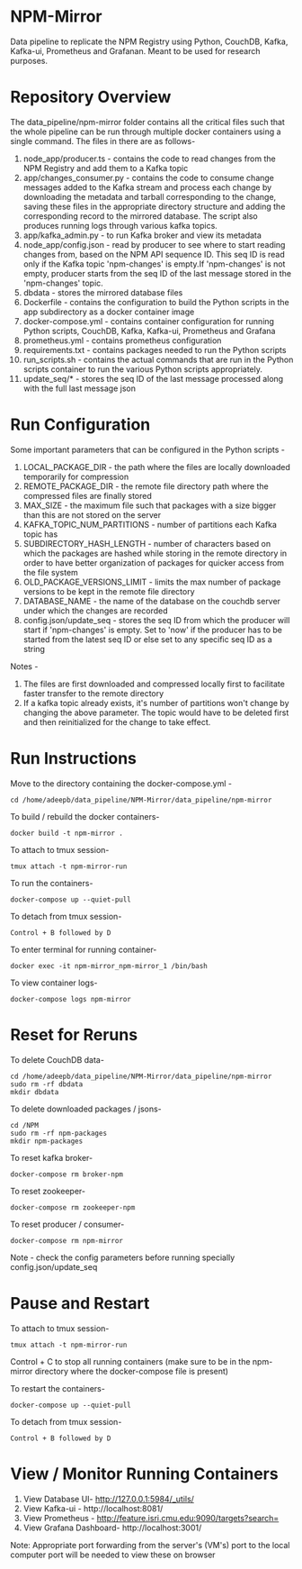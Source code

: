 # NPM-Mirror

Data pipeline to replicate the NPM Registry using Python, CouchDB, Kafka, Kafka-ui, Prometheus and Grafanan. Meant to be used for research purposes.

# Repository Overview

The data_pipeline/npm-mirror folder contains all the critical files such that the whole pipeline can be run through multiple docker containers using a single command. The files in there are as follows-
  1. node_app/producer.ts - contains the code to read changes from the NPM Registry and add them to a Kafka topic
  2. app/changes_consumer.py - contains the code to consume change messages added to the Kafka stream and process each change by downloading the metadata and tarball corresponding to the change, saving these files in the appropriate directory structure and adding the corresponding record to the mirrored database. The script also produces running logs through various kafka topics.
  3. app/kafka_admin.py - to run Kafka broker and view its metadata
  4. node_app/config.json - read by producer to see where to start reading changes from, based on the NPM API sequence ID. This seq ID is read only if the Kafka topic 'npm-changes' is empty.If 'npm-changes' is not empty, producer starts from the seq ID of the last message stored in the 'npm-changes' topic.
  5. dbdata - stores the mirrored database files
  6. Dockerfile - contains the configuration to build the Python scripts in the app subdirectory as a docker container image
  7. docker-compose.yml - contains container configuration for running Python scripts, CouchDB, Kafka, Kafka-ui, Prometheus and Grafana
  8. prometheus.yml - contains prometheus configuration
  9. requirements.txt - contains packages needed to run the Python scripts
  10. run_scripts.sh - contains the actual commands that are run in the Python scripts container to run the various Python scripts appropriately.
  11. update_seq/* - stores the seq ID of the last message processed along with the full last message json

# Run Configuration

Some important parameters that can be configured in the Python scripts -
  1. LOCAL_PACKAGE_DIR - the path where the files are locally downloaded temporarily for compression
  2. REMOTE_PACKAGE_DIR - the remote file directory path where the compressed files are finally stored
  3. MAX_SIZE - the maximum file such that packages with a size bigger than this are not stored on the server
  4. KAFKA_TOPIC_NUM_PARTITIONS - number of partitions each Kafka topic has
  5. SUBDIRECTORY_HASH_LENGTH - number of characters based on which the packages are hashed while storing in the remote directory in order to have better organization of packages for quicker access from the file system
  6. OLD_PACKAGE_VERSIONS_LIMIT - limits the max number of package versions to be kept in the remote file directory
  7. DATABASE_NAME - the name of the database on the couchdb server under which the changes are recorded
  8. config.json/update_seq - stores the seq ID from which the producer will start if 'npm-changes' is empty. Set to 'now' if the producer has to be started from the latest seq ID or else set to any specific seq ID as a string

Notes - 
  1. The files are first downloaded and compressed locally first to facilitate faster transfer to the remote directory
  2. If a kafka topic already exists, it's number of partitions won't change by changing the above parameter. The topic would have to be deleted first and then reinitialized for the change to take effect.
# Run Instructions

Move to the directory containing the docker-compose.yml - 
```shell
cd /home/adeepb/data_pipeline/NPM-Mirror/data_pipeline/npm-mirror
```

To build / rebuild the docker containers- 
```shell
docker build -t npm-mirror . 
```

To attach to tmux session- 
```shell
tmux attach -t npm-mirror-run
```

To run the containers- 
```shell
docker-compose up --quiet-pull
```

To detach from tmux session- 
```shell
Control + B followed by D
```

To enter terminal for running container- 
```shell
docker exec -it npm-mirror_npm-mirror_1 /bin/bash
```

To view container logs- 
```shell
docker-compose logs npm-mirror
```

# Reset for Reruns

To delete CouchDB data- 
```shell
cd /home/adeepb/data_pipeline/NPM-Mirror/data_pipeline/npm-mirror
sudo rm -rf dbdata
mkdir dbdata
```

To delete downloaded packages / jsons- 
```shell
cd /NPM
sudo rm -rf npm-packages
mkdir npm-packages
```

To reset kafka broker- 
```shell
docker-compose rm broker-npm
```

To reset zookeeper- 
```shell
docker-compose rm zookeeper-npm
```

To reset producer / consumer- 
```shell
docker-compose rm npm-mirror
```

Note - check the config parameters before running specially config.json/update_seq

# Pause and Restart

To attach to tmux session- 
```shell
tmux attach -t npm-mirror-run
```

Control + C to stop all running containers (make sure to be in the npm-mirror directory where the docker-compose file is present)

To restart the containers- 
```shell
docker-compose up --quiet-pull
```

To detach from tmux session- 
```shell
Control + B followed by D
```

# View / Monitor Running Containers

  1. View Database UI- http://127.0.0.1:5984/_utils/
  2. View Kafka-ui - http://localhost:8081/
  3. View Prometheus - http://feature.isri.cmu.edu:9090/targets?search=
  4. View Grafana Dashboard- http://localhost:3001/

Note: Appropriate port forwarding from the server's (VM's) port to the local computer port will be needed to view these on browser

